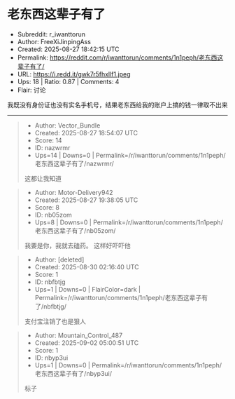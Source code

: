 # 老东西这辈子有了

- Subreddit: r_iwanttorun
- Author: FreeXiJinpingAss
- Created: 2025-08-27 18:42:15 UTC
- Permalink: https://reddit.com/r/iwanttorun/comments/1n1peph/老东西这辈子有了/
- URL: https://i.redd.it/gwk7r5fhxllf1.jpeg
- Ups: 18 | Ratio: 0.87 | Comments: 4
- Flair: 讨论


我既没有身份证也没有实名手机号，结果老东西给我的账户上搞的钱一律取不出来


---

> - Author: Vector_BundIe
> - Created: 2025-08-27 18:54:07 UTC
> - Score: 14
> - ID: nazwrmr
> - Ups=14 | Downs=0 | Permalink=/r/iwanttorun/comments/1n1peph/老东西这辈子有了/nazwrmr/
>
> 这都让我知道

> - Author: Motor-Delivery942
> - Created: 2025-08-27 19:38:05 UTC
> - Score: 8
> - ID: nb05zom
> - Ups=8 | Downs=0 | Permalink=/r/iwanttorun/comments/1n1peph/老东西这辈子有了/nb05zom/
>
> 我要是你，我就去磕药。 这样好吓吓他

> - Author: [deleted]
> - Created: 2025-08-30 02:16:40 UTC
> - Score: 1
> - ID: nbfbtjg
> - Ups=1 | Downs=0 | FlairColor=dark | Permalink=/r/iwanttorun/comments/1n1peph/老东西这辈子有了/nbfbtjg/
>
> 支付宝注销了也是狠人

> - Author: Mountain_Control_487
> - Created: 2025-09-02 05:00:51 UTC
> - Score: 1
> - ID: nbyp3ui
> - Ups=1 | Downs=0 | Permalink=/r/iwanttorun/comments/1n1peph/老东西这辈子有了/nbyp3ui/
>
> 标子
